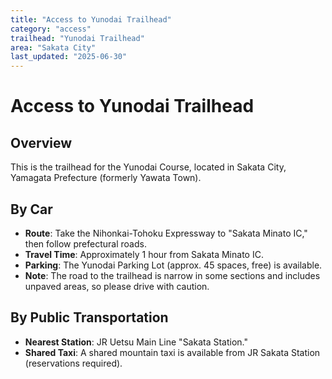 ```yaml
---
title: "Access to Yunodai Trailhead"
category: "access"
trailhead: "Yunodai Trailhead"
area: "Sakata City"
last_updated: "2025-06-30"
---
```


# Access to Yunodai Trailhead

## Overview
This is the trailhead for the Yunodai Course, located in Sakata City, Yamagata Prefecture (formerly Yawata Town).

## By Car
- **Route**: Take the Nihonkai-Tohoku Expressway to "Sakata Minato IC," then follow prefectural roads.
- **Travel Time**: Approximately 1 hour from Sakata Minato IC.
- **Parking**: The Yunodai Parking Lot (approx. 45 spaces, free) is available.
- **Note**: The road to the trailhead is narrow in some sections and includes unpaved areas, so please drive with caution.

## By Public Transportation
- **Nearest Station**: JR Uetsu Main Line "Sakata Station."
- **Shared Taxi**: A shared mountain taxi is available from JR Sakata Station (reservations required).